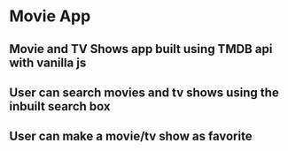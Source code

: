 # Movie App

## Movie and TV Shows app built using TMDB api with vanilla js

## User can search movies and tv shows using the inbuilt search box

## User can make a movie/tv show as favorite
